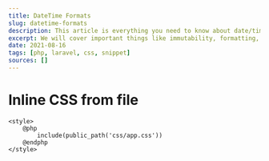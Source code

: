 ```yaml
---
title: DateTime Formats
slug: datetime-formats
description: This article is everything you need to know about date/time in Laravel.
excerpt: We will cover important things like immutability, formatting, exending Carbon with macros as well as helpful tips like a format cheat sheet, youtube duration formats and constants.
date: 2021-08-16
tags: [php, laravel, css, snippet]
sources: []
---
```


# Inline CSS from file

```blade
<style>
    @php
        include(public_path('css/app.css'))
    @endphp
</style>
```